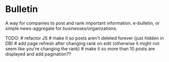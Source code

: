 Bulletin
========

A way for companies to post and rank important information. e-bulletin, or simple news-aggregate for businesses/organizations.

TODO:
    # refactor JS
    # make it so posts aren't deleted forever (just hidden in DB)
    # add page refresh after changing rank on edit (otherwise it might not seem like you're changing the rank)
    # make it so more than 10 posts are displayed and add pagination??
